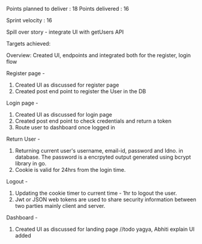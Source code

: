 Points planned to deliver : 18
Points delivered : 16

Sprint velocity : 16

Spill over story - integrate UI with getUsers API

Targets achieved: 

Overview: Created UI, endpoints and integrated both for the register, login flow

Register page - 
1. Created UI as discussed for register page
2. Created post end point to register the User in the DB

Login page - 
1. Created UI as discussed for login page
2. Created post end point to check credentials and return a token
3. Route user to dashboard once logged in

Return User -
1. Returning current user's  username, email-id, password and Idno. in database. The password is a encrpyted output generated using bcrypt library in go.
2. Cookie is valid for 24hrs from the login time.

Logout -
1. Updating the cookie timer to current time - 1hr to logout the user.
2. Jwt or JSON web tokens are used to share security information between two parties mainly client and server.

Dashboard - 
1. Created UI as discussed for landing page
//todo yagya, Abhiti explain UI added



